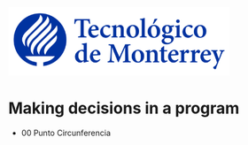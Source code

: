 ![Tec de Monterrey](images/logotecmty.png)
# Making decisions in a program

- 00 Punto Circunferencia